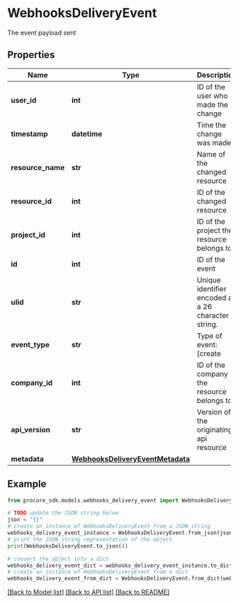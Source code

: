 # WebhooksDeliveryEvent

The event payload sent

## Properties

Name | Type | Description | Notes
------------ | ------------- | ------------- | -------------
**user_id** | **int** | ID of the user who made the change | [optional] 
**timestamp** | **datetime** | Time the change was made | [optional] 
**resource_name** | **str** | Name of the changed resource | [optional] 
**resource_id** | **int** | ID of the changed resource | [optional] 
**project_id** | **int** | ID of the project the resource belongs to | [optional] 
**id** | **int** | ID of the event | [optional] 
**ulid** | **str** | Unique identifier encoded as a 26 character string. | [optional] 
**event_type** | **str** | Type of event: [create | update | delete] | [optional] 
**company_id** | **int** | ID of the company the resource belongs to | [optional] 
**api_version** | **str** | Version of the originating api resource | [optional] 
**metadata** | [**WebhooksDeliveryEventMetadata**](WebhooksDeliveryEventMetadata.md) |  | [optional] 

## Example

```python
from procore_sdk.models.webhooks_delivery_event import WebhooksDeliveryEvent

# TODO update the JSON string below
json = "{}"
# create an instance of WebhooksDeliveryEvent from a JSON string
webhooks_delivery_event_instance = WebhooksDeliveryEvent.from_json(json)
# print the JSON string representation of the object
print(WebhooksDeliveryEvent.to_json())

# convert the object into a dict
webhooks_delivery_event_dict = webhooks_delivery_event_instance.to_dict()
# create an instance of WebhooksDeliveryEvent from a dict
webhooks_delivery_event_from_dict = WebhooksDeliveryEvent.from_dict(webhooks_delivery_event_dict)
```
[[Back to Model list]](../README.md#documentation-for-models) [[Back to API list]](../README.md#documentation-for-api-endpoints) [[Back to README]](../README.md)


